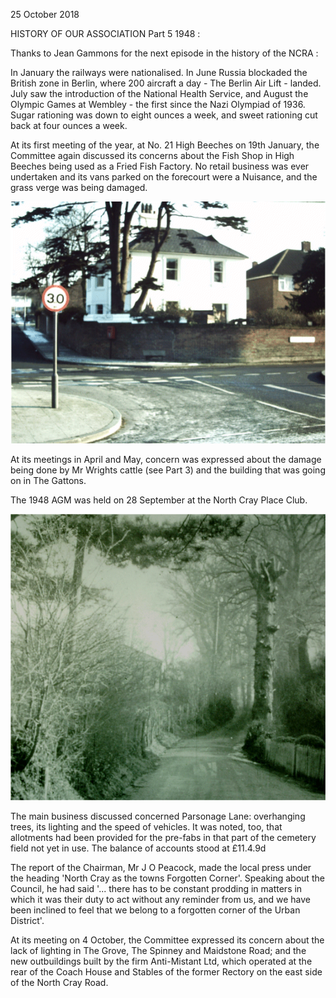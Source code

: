 25 October 2018

HISTORY OF OUR ASSOCIATION Part 5 1948 :

Thanks to Jean Gammons for the next episode in the history of the NCRA :

In January the railways were nationalised. In June Russia blockaded the British zone in Berlin, where 200 aircraft a day - The Berlin Air Lift - landed. July saw the introduction of the National Health Service, and August the Olympic Games at Wembley - the first since the Nazi Olympiad of 1936. Sugar rationing was down to eight ounces a week, and sweet rationing cut back at four ounces a week.

At its first meeting of the year, at No. 21 High Beeches on 19th January, the Committee again discussed its concerns about the Fish Shop in High Beeches being used as a Fried Fish Factory. No retail business was ever undertaken and its vans parked on the forecourt were a Nuisance, and the grass verge was being damaged.[](http://www.northcrayresidents.org.uk//posters/poster216.pdf)

![Image](images/nm0610_1.gif)

At its meetings in April and May, concern was expressed about the damage being done by Mr Wrights cattle (see Part 3) and the building that was going on in The Gattons.

The 1948 AGM was held on 28 September at the North Cray Place Club.[](http://www.northcrayresidents.org.uk//posters/poster217.pdf)

![Image](images/nm0610_2.gif)

The main business discussed concerned Parsonage Lane: overhanging trees, its lighting and the speed of vehicles. It was noted, too, that allotments had been provided for the pre-fabs in that part of the cemetery field not yet in use. The balance of accounts stood at £11.4.9d

The report of the Chairman, Mr J O Peacock, made the local press under the heading 'North Cray as the towns Forgotten Corner'. Speaking about the Council, he had said '... there has to be constant prodding in matters in which it was their duty to act without any reminder from us, and we have been inclined to feel that we belong to a forgotten corner of the Urban District'.

At its meeting on 4 October, the Committee expressed its concern about the lack of lighting in The Grove, The Spinney and Maidstone Road; and the new outbuildings built by the firm Anti-Mistant Ltd, which operated at the rear of the Coach House and Stables of the former Rectory on the east side of the North Cray Road.
